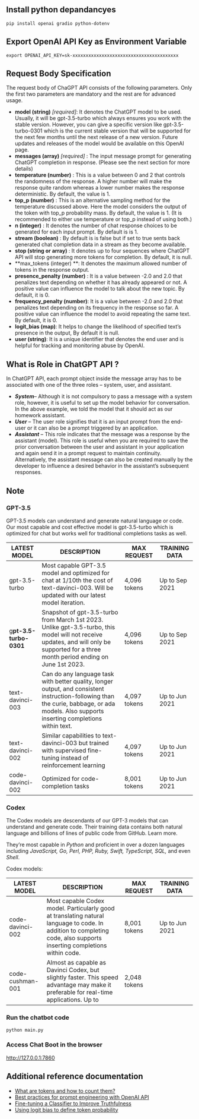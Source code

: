 ## Install python depandancyes

`
pip install openai gradio python-dotenv
`

## Export OpenAI API Key as Environment Variable
`
export OPENAI_API_KEY=sk-xxxxxxxxxxxxxxxxxxxxxxxxxxxxxxxxxxxxxxxx
`
## Request Body Specification
The request body of ChaGPT API consists of the following parameters. Only the first two parameters are mandatory and the rest are for advanced usage.

* **model (string)** _[required]_: It denotes the ChatGPT model to be used. Usually, it will be gpt-3.5-turbo which always ensures you work with the stable version. However, you can give a specific version like gpt-3.5-turbo-0301 which is the current stable version that will be supported for the next few months until the next release of a new version. Future updates and releases of the model would be available on this OpenAI page.
* **messages (array)** _[required]_ : The input message prompt for generating ChatGPT completion in response. (Please see the next section for more details)
* **temperature (number)** : This is a value between 0 and 2 that controls the randomness of the response. A higher number will make the response quite random whereas a lower number makes the response deterministic. By default, the value is 1.
* **top_p (number)** : This is an alternative sampling method for the temperature discussed above. Here the model considers the output of the token with top_p probability mass. By default, the value is 1. (It is recommended to either use temperature or top_p instead of using both.)
* **n (integer)** : It denotes the number of chat response choices to be generated for each input prompt. By default is is 1.
* **stream (boolean)** : By default is is false but if set to true sents back generated chat completion data in a stream as they become available.
* **stop (string or array)** : It denotes up to four sequences where ChatGPT API will stop generating more tokens for completion. By default, it is null.
* **max_tokens (integer) **: It denotes the maximum allowed number of tokens in the response output.
* **presence_penalty (number)** : It is a value between  -2.0 and 2.0 that penalizes text depending on whether it has already appeared or not. A positive value can influence the model to talk about the new topic. By default, it is 0.
* **frequency_penalty (number)**: It is a value between  -2.0 and 2.0 that penalizes text depending on its frequency in the response so far. A positive value can influence the model to avoid repeating the same text. By default, it is 0.
* **logit_bias (map)**: It helps to change the likelihood of specified text’s presence in the output, By default it is null.
* **user (string)**: It is a unique identifier that denotes the end user and is helpful for tracking and monitoring abuse by OpenAI.


## What is Role in ChatGPT API ?
In ChatGPT API, each prompt object inside the message array has to be associated with one of the three roles – system, user, and assistant.

* _**System**_– Although it is not compulsory to pass a message with a system role, however, it is useful to set up the model behavior for conversation. In the above example, we told the model that it should act as our homework assistant.
* _**User**_ – The user role signifies that it is an input prompt from the end-user or it can also be a prompt triggered by an application.
* _**Assistant**_ – This role indicates that the message was a response by the assistant (model). This role is useful when you are required to save the prior conversation between the user and assistant in your application and again send it in a prompt request to maintain continuity. Alternatively, the assistant message can also be created manually by the developer to influence a desired behavior in the assistant’s subsequent responses.

## Note
### GPT-3.5
GPT-3.5 models can understand and generate natural language or code. Our most capable and cost effective model is gpt-3.5-turbo which is optimized for chat but works well for traditional completions tasks as well.

LATEST MODEL | DESCRIPTION | MAX REQUEST  | TRAINING DATA
------- | ------- | ------- | -------
gpt-3.5-turbo | Most capable GPT-3.5 model and optimized for chat at 1/10th the cost of text-davinci-003. Will be updated with our latest model iteration. | 4,096 tokens | Up to Sep 2021
g**pt-3.5-turbo-0301** | Snapshot of gpt-3.5-turbo from March 1st 2023. Unlike gpt-3.5-turbo, this model will not receive updates, and will only be supported for a three month period ending on June 1st 2023. | 4,096 tokens | Up to Sep 2021
text-davinci-003 | Can do any language task with better quality, longer output, and consistent instruction-following than the curie, babbage, or ada models. Also supports inserting completions within text. | 4,097 tokens | Up to Jun 2021
text-davinci-002 | Similar capabilities to text-davinci-003 but trained with supervised fine-tuning instead of reinforcement learning | 4,097 tokens | Up to Jun 2021
code-davinci-002 | Optimized for code-completion tasks | 8,001 tokens | Up to Jun 2021

### Codex
The Codex models are descendants of our GPT-3 models that can understand and generate code. Their training data contains both natural language and billions of lines of public code from GitHub. Learn more.

They’re most capable in _Python_ and proficient in over a dozen languages including _JavaScript, Go, Perl, PHP, Ruby, Swift, TypeScript, SQL,_ and even _Shell_.

Codex models:

LATEST MODEL | DESCRIPTION | MAX REQUEST | TRAINING DATA
------- | ------- | ------- | -------
code-davinci-002 | Most capable Codex model. Particularly good at translating natural language to code. In addition to completing code, also supports inserting completions within code. | 8,001 tokens | Up to Jun 2021
code-cushman-001 | Almost as capable as Davinci Codex, but slightly faster. This speed advantage may make it preferable for real-time applications. Up to | 2,048 tokens


### Run the chatbot code
`
python main.py
`


### Access Chat Boot in the browser
<http://127.0.0.1:7860>


## Additional reference documentation
* [What are tokens and how to count them?](https://help.openai.com/en/articles/4936856-what-are-tokens-and-how-to-count-them)
* [Best practices for prompt engineering with OpenAI API](https://help.openai.com/en/articles/6654000-best-practices-for-prompt-engineering-with-openai-api)
* [Fine-tuning a Classifier to Improve Truthfulness](https://help.openai.com/en/articles/5528730-fine-tuning-a-classifier-to-improve-truthfulness)
* [Using logit bias to define token probability](https://help.openai.com/en/articles/5247780-using-logit-bias-to-define-token-probability)


